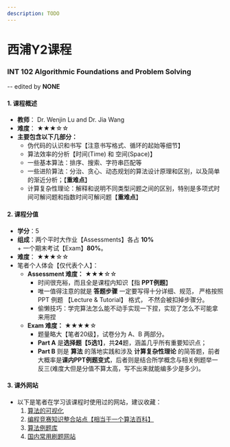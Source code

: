 ```yaml
---
description: TODO
---
```


# 西浦Y2课程

### INT 102 Algorithmic Foundations and Problem Solving

\-- edited by **NONE**

#### 1. 课程概述

* **教师**： Dr. Wenjin Lu and Dr. Jia Wang
* **难度**： ★★★☆☆
* **主要包含以下几部分：**
  * 伪代码的认识和书写【注意书写格式、循环的起始等细节】
  * 算法效率的分析【时间(Time) 和 空间(Space)】
  * 一些基本算法：排序、搜索、字符串匹配等
  * 一些进阶算法：分治、贪心、动态规划的算法设计原理和区别，以及简单的渐近分析；【**重难点**】
  * 计算复杂性理论：解释和说明不同类型问题之间的区别，特别是多项式时间可解问题和指数时间可解问题【**重难点**】

#### 2. 课程分值

* **学分**：5
* **组成**：两个平时大作业【Assessments】各占 **10%** + 一个期末考试【Exam】**80%**。
* **难度**： ★★★☆☆
* 笔者个人体会【仅代表个人】：
  * **Assessment 难度：** ★★★☆☆
    * 时间很充裕，而且全是课程内知识【指 **PPT例题**】
    * 唯一值得注意的就是 **答题步骤** 一定要写得十分详细、规范， 严格按照 PPT 例题 【Lecture & Tutorial】 格式， 不然会被扣掉步骤分。
    * 偷懒技巧：学完算法怎么能不动手实现一下捏，实现了怎么不可能拿来用捏
  * **Exam 难度：** ★★★★☆
    * 题量略大【笔者20级】，试卷分为 A、B 两部分。
    * **Part A** 是**选择题【5选1】**，共**24**题，涵盖几乎所有重要知识点；
    * **Part B** 则是 **算法** 的落地实践和涉及 **计算复杂性理论** 的简答题，前者大概率是**课内PPT例题变式**，后者则是结合所学概念与相关例题举一反三(难度大但是分值不算太高，写不出来就能编多少是多少)。

#### 3. 课外网站

* 以下是笔者在学习该课程时使用过的网站，建议收藏：
  1. [算法的可视化](https://visualgo.net/en)
  2. [编程竞赛知识整合站点【相当于一个算法百科】](https://oi-wiki.org/)
  3. [算法例题库](https://www.geeksforgeeks.org/fundamentals-of-algorithms/?ref=ghm)
  4. [国内常用刷题网站](https://leetcode.cn/)

